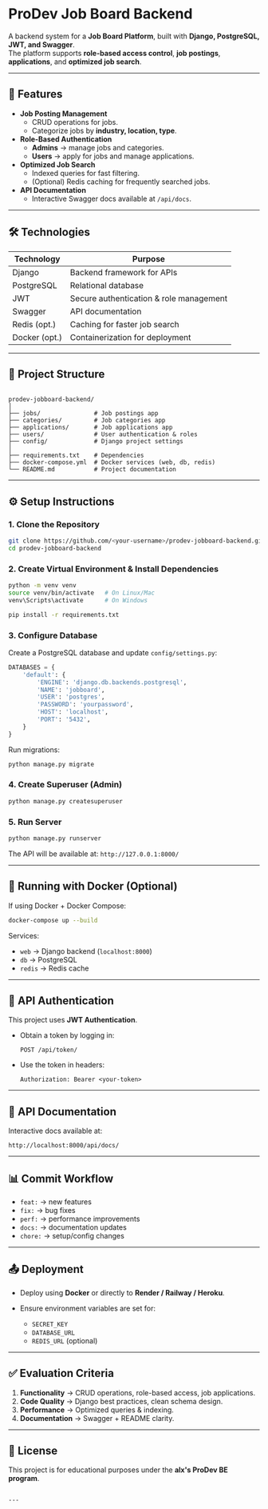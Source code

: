 # ProDev Job Board Backend

A backend system for a **Job Board Platform**, built with **Django, PostgreSQL, JWT, and Swagger**.  
The platform supports **role-based access control**, **job postings**, **applications**, and **optimized job search**.

---

## 🚀 Features
- **Job Posting Management**
  - CRUD operations for jobs.
  - Categorize jobs by **industry, location, type**.
- **Role-Based Authentication**
  - **Admins** → manage jobs and categories.
  - **Users** → apply for jobs and manage applications.
- **Optimized Job Search**
  - Indexed queries for fast filtering.
  - (Optional) Redis caching for frequently searched jobs.
- **API Documentation**
  - Interactive Swagger docs available at `/api/docs`.

---

## 🛠️ Technologies
| Technology   | Purpose                                  |
|--------------|------------------------------------------|
| Django       | Backend framework for APIs               |
| PostgreSQL   | Relational database                      |
| JWT          | Secure authentication & role management |
| Swagger      | API documentation                        |
| Redis (opt.) | Caching for faster job search            |
| Docker (opt.)| Containerization for deployment          |

---

## 📂 Project Structure
```

prodev-jobboard-backend/
│
├── jobs/               # Job postings app
├── categories/         # Job categories app
├── applications/       # Job applications app
├── users/              # User authentication & roles
├── config/             # Django project settings
│
├── requirements.txt    # Dependencies
├── docker-compose.yml  # Docker services (web, db, redis)
└── README.md           # Project documentation

````

---

## ⚙️ Setup Instructions

### 1. Clone the Repository
```bash
git clone https://github.com/<your-username>/prodev-jobboard-backend.git
cd prodev-jobboard-backend
````

### 2. Create Virtual Environment & Install Dependencies

```bash
python -m venv venv
source venv/bin/activate   # On Linux/Mac
venv\Scripts\activate      # On Windows

pip install -r requirements.txt
```

### 3. Configure Database

Create a PostgreSQL database and update `config/settings.py`:

```python
DATABASES = {
    'default': {
        'ENGINE': 'django.db.backends.postgresql',
        'NAME': 'jobboard',
        'USER': 'postgres',
        'PASSWORD': 'yourpassword',
        'HOST': 'localhost',
        'PORT': '5432',
    }
}
```

Run migrations:

```bash
python manage.py migrate
```

### 4. Create Superuser (Admin)

```bash
python manage.py createsuperuser
```

### 5. Run Server

```bash
python manage.py runserver
```

The API will be available at: `http://127.0.0.1:8000/`

---

## 🐳 Running with Docker (Optional)

If using Docker + Docker Compose:

```bash
docker-compose up --build
```

Services:

* `web` → Django backend (`localhost:8000`)
* `db` → PostgreSQL
* `redis` → Redis cache

---

## 🔑 API Authentication

This project uses **JWT Authentication**.

* Obtain a token by logging in:

  ```
  POST /api/token/
  ```
* Use the token in headers:

  ```
  Authorization: Bearer <your-token>
  ```

---

## 📘 API Documentation

Interactive docs available at:

```
http://localhost:8000/api/docs/
```

---

## 📊 Commit Workflow

* `feat:` → new features
* `fix:` → bug fixes
* `perf:` → performance improvements
* `docs:` → documentation updates
* `chore:` → setup/config changes

---

## 📤 Deployment

* Deploy using **Docker** or directly to **Render / Railway / Heroku**.
* Ensure environment variables are set for:

  * `SECRET_KEY`
  * `DATABASE_URL`
  * `REDIS_URL` (optional)

---

## ✅ Evaluation Criteria

1. **Functionality** → CRUD operations, role-based access, job applications.
2. **Code Quality** → Django best practices, clean schema design.
3. **Performance** → Optimized queries & indexing.
4. **Documentation** → Swagger + README clarity.

---

## 📄 License

This project is for educational purposes under the **alx's ProDev BE program**.

```

---


